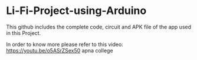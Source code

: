 # Li-Fi-Project-using-Arduino
This github includes the complete code, circuit and APK file of the app used in this Project.

In order to know more please refer to this video: https://youtu.be/o5ASrZSex50
apna college
